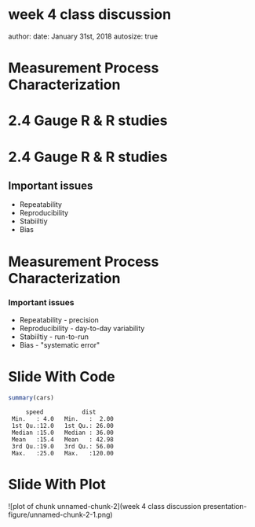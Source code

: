 week 4 class discussion
========================================================
author: 
date: January 31st, 2018
autosize: true

Measurement Process Characterization
========================================================


2.4 Gauge R & R studies
=========================

2.4 Gauge R & R studies
=========================
## Important issues

- Repeatability
- Reproducibility
- Stabiiltiy 
- Bias

Measurement Process Characterization
========================================================
### Important issues

- Repeatability - precision
- Reproducibility - day-to-day variability
- Stabiiltiy - run-to-run 
- Bias - "systematic error"

Slide With Code
========================================================


```r
summary(cars)
```

```
     speed           dist       
 Min.   : 4.0   Min.   :  2.00  
 1st Qu.:12.0   1st Qu.: 26.00  
 Median :15.0   Median : 36.00  
 Mean   :15.4   Mean   : 42.98  
 3rd Qu.:19.0   3rd Qu.: 56.00  
 Max.   :25.0   Max.   :120.00  
```

Slide With Plot
========================================================

![plot of chunk unnamed-chunk-2](week 4 class discussion presentation-figure/unnamed-chunk-2-1.png)
